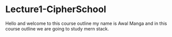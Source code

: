 # Lecture1-CipherSchool
Hello and welcome to this course outline my name is Awal Manga and in this course outline  we are going to study mern stack.
